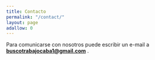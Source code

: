 ```yaml
---
title: Contacto
permalink: "/contact/"
layout: page
adallow: 0
---
```

 
Para comunicarse con nosotros puede escribir un e-mail a **buscotrabajocaba1@gmail.com** .
